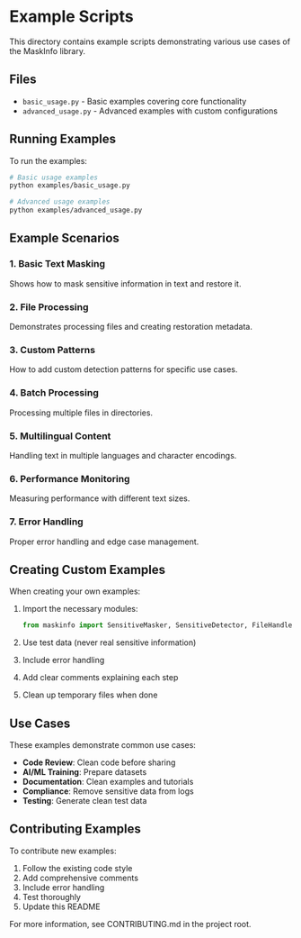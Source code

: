 # Example Scripts

This directory contains example scripts demonstrating various use cases of the MaskInfo library.

## Files

- `basic_usage.py` - Basic examples covering core functionality
- `advanced_usage.py` - Advanced examples with custom configurations

## Running Examples

To run the examples:

```bash
# Basic usage examples
python examples/basic_usage.py

# Advanced usage examples
python examples/advanced_usage.py
```

## Example Scenarios

### 1. Basic Text Masking
Shows how to mask sensitive information in text and restore it.

### 2. File Processing
Demonstrates processing files and creating restoration metadata.

### 3. Custom Patterns
How to add custom detection patterns for specific use cases.

### 4. Batch Processing
Processing multiple files in directories.

### 5. Multilingual Content
Handling text in multiple languages and character encodings.

### 6. Performance Monitoring
Measuring performance with different text sizes.

### 7. Error Handling
Proper error handling and edge case management.

## Creating Custom Examples

When creating your own examples:

1. Import the necessary modules:
   ```python
   from maskinfo import SensitiveMasker, SensitiveDetector, FileHandler
   ```

2. Use test data (never real sensitive information)

3. Include error handling

4. Add clear comments explaining each step

5. Clean up temporary files when done

## Use Cases

These examples demonstrate common use cases:

- **Code Review**: Clean code before sharing
- **AI/ML Training**: Prepare datasets
- **Documentation**: Clean examples and tutorials
- **Compliance**: Remove sensitive data from logs
- **Testing**: Generate clean test data

## Contributing Examples

To contribute new examples:

1. Follow the existing code style
2. Add comprehensive comments
3. Include error handling
4. Test thoroughly
5. Update this README

For more information, see CONTRIBUTING.md in the project root.

